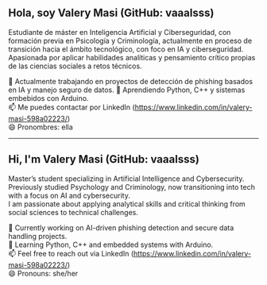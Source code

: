## Hola, soy Valery Masi (GitHub: vaaalsss)

Estudiante de máster en Inteligencia Artificial y Ciberseguridad, con formación previa en Psicología y Criminología, actualmente en proceso de transición hacia el ámbito tecnológico, con foco en IA y ciberseguridad. Apasionada por aplicar habilidades analíticas y pensamiento crítico propias de las ciencias sociales a retos técnicos.

🔭 Actualmente trabajando en proyectos de detección de phishing basados en IA y manejo seguro de datos. 🌱 Aprendiendo Python, C++ y sistemas embebidos con Arduino.  
📫 Me puedes contactar por LinkedIn (https://www.linkedin.com/in/valery-masi-598a02223/)  
😄 Pronombres: ella

---

## Hi, I'm Valery Masi (GitHub: vaaalsss)

Master’s student specializing in Artificial Intelligence and Cybersecurity. Previously studied Psychology and Criminology, now transitioning into tech with a focus on AI and cybersecurity.  
I am passionate about applying analytical skills and critical thinking from social sciences to technical challenges.

🔭 Currently working on AI-driven phishing detection and secure data handling projects.  
🌱 Learning Python, C++ and embedded systems with Arduino.  
📫 Feel free to reach out via LinkedIn (https://www.linkedin.com/in/valery-masi-598a02223/)  
😄 Pronouns: she/her
